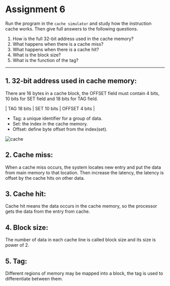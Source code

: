# Assignment 6
Run the program in the `cache simulator` and study how the instruction cache works.
Then give full answers to the following questions.
1. How is the full 32-bit address used in the cache memory?
2. What happens when there is a cache miss?
3. What happens when there is a cache hit?
4. What is the block size?
5. What is the function of the tag?
***
## 1. 32-bit address used in cache memory:
There are 16 bytes in a cache block, the OFFSET field must contain 4 
bits, 10 bits for SET field and 18 bits for TAG field.


|  TAG 18 bits | SET 10 bits  |  OFFSET 4 bits |

- Tag: a unique identifier for a group of data.
- Set: the index in the cache memory.
- Offset: define byte offset from the index(set).

![cache](cache-memory.png)

## 2. Cache miss: 
When a cache miss occurs, the system locates new entry and put the data 
from main memory to that location. Then increase the latency, the 
latency is offset by the cache hits on other data.
## 3. Cache hit:
Cache hit means the data occurs in the cache memory, so the processor 
gets the data from the entry from cache.
## 4. Block size:
The number of data in each cache line is called block size and its size is 
power of 2.
## 5. Tag:
Different regions of memory may be mapped into a block, the tag is used 
to differentiate between them.


